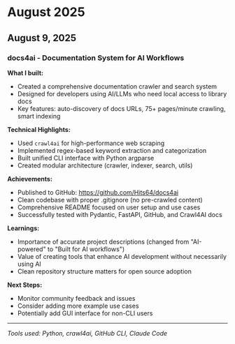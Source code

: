 # August 2025

## August 9, 2025

### docs4ai - Documentation System for AI Workflows

**What I built:**
- Created a comprehensive documentation crawler and search system
- Designed for developers using AI/LLMs who need local access to library docs
- Key features: auto-discovery of docs URLs, 75+ pages/minute crawling, smart indexing

**Technical Highlights:**
- Used `crawl4ai` for high-performance web scraping
- Implemented regex-based keyword extraction and categorization
- Built unified CLI interface with Python argparse
- Created modular architecture (crawler, indexer, search, utils)

**Achievements:**
- Published to GitHub: https://github.com/Hits64/docs4ai
- Clean codebase with proper .gitignore (no pre-crawled content)
- Comprehensive README focused on user setup and use cases
- Successfully tested with Pydantic, FastAPI, GitHub, and Crawl4AI docs

**Learnings:**
- Importance of accurate project descriptions (changed from "AI-powered" to "Built for AI workflows")
- Value of creating tools that enhance AI development without necessarily using AI
- Clean repository structure matters for open source adoption

**Next Steps:**
- Monitor community feedback and issues
- Consider adding more example use cases
- Potentially add GUI interface for non-CLI users

---

*Tools used: Python, crawl4ai, GitHub CLI, Claude Code*